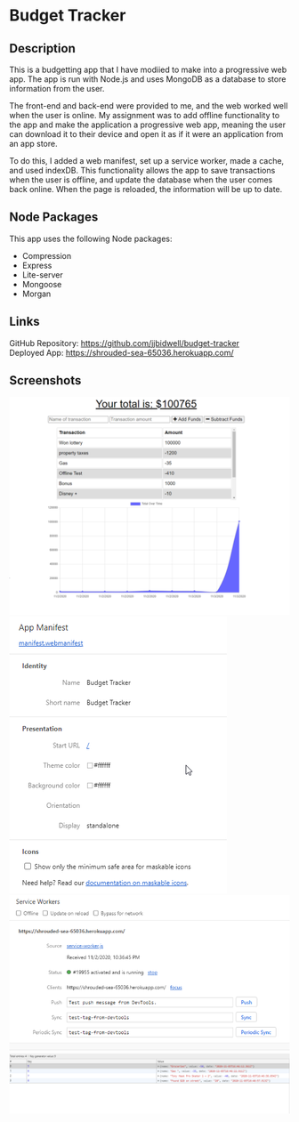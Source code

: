 # Budget Tracker

## Description  
This is a budgetting app that I have modiied to make into a progressive web app. The app is run with Node.js and uses MongoDB as a database to store information from the user. 

The front-end and back-end were provided to me, and the web worked well when the user is online. My assignment was to add offline functionality to the app and make the application a progressive web app, meaning the user can download it to their device and open it as if it were an application from an app store. 

To do this, I added a web manifest, set up a service worker, made a cache, and used indexDB. This functionality allows the app to save transactions when the user is offline, and update the database when the user comes back online. When the page is reloaded, the information will be up to date. 

## Node Packages  
This app uses the following Node packages: 
* Compression
* Express
* Lite-server
* Mongoose
* Morgan

## Links  
GitHub Repository: https://github.com/jjbidwell/budget-tracker  
Deployed App: https://shrouded-sea-65036.herokuapp.com/  

## Screenshots  
![Main Page](./public/assets/images/main.png)  
![Manifest](./public/assets/images/manifest.png)  
![Service Worker](./public/assets/images/service-worker.png) 
![Pending Transactions](./public/assets/images/pending.png) 